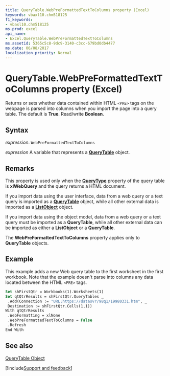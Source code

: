 ```yaml
---
title: QueryTable.WebPreFormattedTextToColumns property (Excel)
keywords: vbaxl10.chm518125
f1_keywords:
- vbaxl10.chm518125
ms.prod: excel
api_name:
- Excel.QueryTable.WebPreFormattedTextToColumns
ms.assetid: 5365c5c8-9dc9-3140-c3cc-679bd0db4477
ms.date: 06/08/2017
localization_priority: Normal
---
```



# QueryTable.WebPreFormattedTextToColumns property (Excel)

Returns or sets whether data contained within HTML `<PRE>` tags on the webpage is parsed into columns when you import the page into a query table. The default is  **True**. Read/write **Boolean**.


## Syntax

_expression_. `WebPreFormattedTextToColumns`

_expression_ A variable that represents a **[QueryTable](Excel.QueryTable.md)** object.


## Remarks

This property is used only when the  **[QueryType](Excel.QueryTable.QueryType.md)** property of the query table is **xlWebQuery** and the query returns a HTML document.

If you import data using the user interface, data from a web query or a text query is imported as a  **[QueryTable](Excel.QueryTable.md)** object, while all other external data is imported as a **[ListObject](Excel.ListObject.md)** object.

If you import data using the object model, data from a web query or a text query must be imported as a  **QueryTable**, while all other external data can be imported as either a **ListObject** or a **QueryTable**.

The  **WebPreFormattedTextToColumns** property applies only to **QueryTable** objects.


## Example

This example adds a new Web query table to the first worksheet in the first workbook. Note that the example doesn't parse into columns any data located between the HTML `<PRE>` tags.


```vb
Set shFirstQtr = Workbooks(1).Worksheets(1) 
Set qtQtrResults = shFirstQtr.QueryTables _ 
 .Add(Connection := "URL;https://datasvr/98q1/19980331.htm", _ 
 Destination := shFirstQtr.Cells(1,1)) 
With qtQtrResults 
 .WebFormatting = xlNone 
 .WebPreFormattedTextToColumns = False 
 .Refresh 
End With
```


## See also


[QueryTable Object](Excel.QueryTable.md)

[!include[Support and feedback](~/includes/feedback-boilerplate.md)]